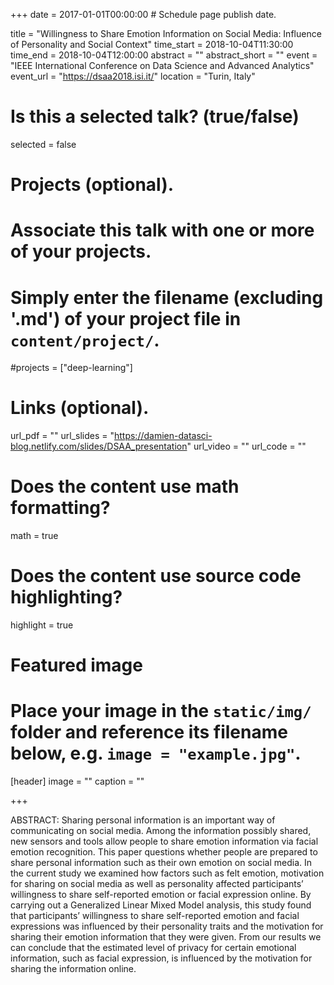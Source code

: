 +++
date = 2017-01-01T00:00:00  # Schedule page publish date.

title = "Willingness to Share Emotion Information on Social Media: Influence of Personality and Social Context"
time_start = 2018-10-04T11:30:00
time_end = 2018-10-04T12:00:00
abstract = ""
abstract_short = ""
event = "IEEE International Conference on Data Science and Advanced Analytics"
event_url = "https://dsaa2018.isi.it/"
location = "Turin, Italy"

# Is this a selected talk? (true/false)
selected = false

# Projects (optional).
#   Associate this talk with one or more of your projects.
#   Simply enter the filename (excluding '.md') of your project file in `content/project/`.
#projects = ["deep-learning"]

# Links (optional).
url_pdf = ""
url_slides = "https://damien-datasci-blog.netlify.com/slides/DSAA_presentation"
url_video = ""
url_code = ""

# Does the content use math formatting?
math = true

# Does the content use source code highlighting?
highlight = true

# Featured image
# Place your image in the `static/img/` folder and reference its filename below, e.g. `image = "example.jpg"`.
[header]
image = ""
caption = ""

+++

ABSTRACT: Sharing personal information is an important way of communicating on social media. Among the information possibly shared, new sensors and tools allow people to share emotion information via facial emotion recognition. This paper questions whether people are prepared to share personal information such as their own emotion on social media. In the current study we examined how factors such as felt emotion,
motivation for sharing on social media as well as personality affected participants’ willingness to share self-reported emotion or facial expression online. By carrying out a Generalized Linear Mixed Model analysis, this study found that participants’ willingness to share self-reported emotion and facial expressions was influenced by their personality traits and the motivation for sharing their emotion information that they were given. From our results we can conclude that the estimated level of privacy for certain emotional information, such as facial expression, is influenced by the motivation for sharing the information online.
